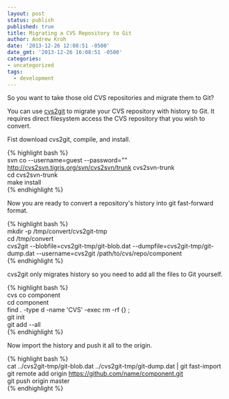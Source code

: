 ```yaml
---
layout: post
status: publish
published: true
title: Migrating a CVS Repository to Git
author: Andrew Kroh
date: '2013-12-26 12:08:51 -0500'
date_gmt: '2013-12-26 16:08:51 -0500'
categories:
- uncategorized
tags:
  - development
---
```

So you want to take those old CVS repositories and migrate them to Git?

You can use [cvs2git](http://cvs2svn.tigris.org/cvs2git.html) to migrate your
CVS repository with history to Git. It requires direct filesystem access the CVS
repository that you wish to convert.

Fist download cvs2git, compile, and install.  

{% highlight bash %}  
svn co --username=guest --password="" http://cvs2svn.tigris.org/svn/cvs2svn/trunk cvs2svn-trunk  
cd cvs2svn-trunk  
make install  
{% endhighlight %}

Now you are ready to convert a repository's history into git fast-forward format.  

{% highlight bash %}  
mkdir -p /tmp/convert/cvs2git-tmp  
cd /tmp/convert  
cvs2git --blobfile=cvs2git-tmp/git-blob.dat --dumpfile=cvs2git-tmp/git-dump.dat --username=cvs2git /path/to/cvs/repo/component  
{% endhighlight %}

cvs2git only migrates history so you need to add all the files to Git yourself.  
  
{% highlight bash %}  
cvs co component  
cd component  
find . -type d -name 'CVS' -exec rm -rf {} \;  
git init  
git add --all  
{% endhighlight %}

Now import the history and push it all to the origin.  

{% highlight bash %}  
cat ../cvs2git-tmp/git-blob.dat ../cvs2git-tmp/git-dump.dat | git fast-import  
git remote add origin https://github.com/name/component.git  
git push origin master  
{% endhighlight %}
